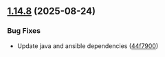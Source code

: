 ## [1.14.8](https://github.com/arpanrec/arpanrec.nebula/compare/1.14.7...1.14.8) (2025-08-24)


### Bug Fixes

* Update java and ansible dependencies ([44f7900](https://github.com/arpanrec/arpanrec.nebula/commit/44f790030f51aff79f4d2ae920381f211917499b))
